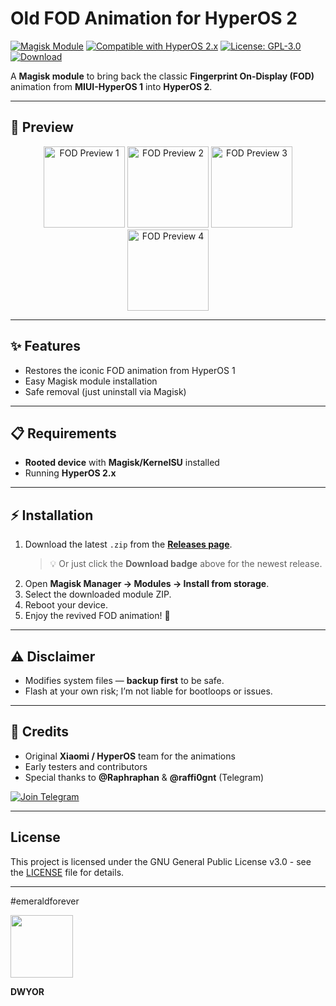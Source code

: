 # Old FOD Animation for HyperOS 2

[![Magisk Module](https://img.shields.io/badge/Magisk-Module-green)](https://github.com/topjohnwu/Magisk)
[![Compatible with HyperOS 2.x](https://img.shields.io/badge/Compatible%20with-HyperOS%202.x-blue)]()
[![License: GPL-3.0](https://img.shields.io/badge/License-GPL--3.0-lightgrey)](LICENSE)
[![Download](https://img.shields.io/github/v/release/fakerieh/Old-FOD-Animation-for-HyperOS-2?label=Download&logo=github)](https://github.com/fakerieh/Old-FOD-Animation-for-HyperOS-2/releases/latest)

A **Magisk module** to bring back the classic **Fingerprint On-Display (FOD)** animation from **MIUI-HyperOS 1** into **HyperOS 2**.

---

## 📸 Preview
<p align="center">
  <img src="https://github.com/user-attachments/assets/78600f36-54f9-4527-8268-6a9c188be6fa" alt="FOD Preview 1" width="130"/>
  <img src="https://github.com/user-attachments/assets/08e8ea63-4d94-40a1-af04-08bd0767e922" alt="FOD Preview 2" width="130"/>
  <img src="https://github.com/user-attachments/assets/9f11720c-7798-4cde-93c2-6a4bbf2e68b6" alt="FOD Preview 3" width="130"/>
  <img src="https://github.com/user-attachments/assets/9ee03b8b-28f1-4365-a6b4-82c03a79b729" alt="FOD Preview 4" width="130"/>
</p>

---

## ✨ Features
- Restores the iconic FOD animation from HyperOS 1    
- Easy Magisk module installation  
- Safe removal (just uninstall via Magisk)

---

## 📋 Requirements
- **Rooted device** with **Magisk/KernelSU** installed  
- Running **HyperOS 2.x**

---

## ⚡ Installation

1. Download the latest `.zip` from the [**Releases page**](https://github.com/fakerieh/Old-FOD-Animation-for-HyperOS-2/releases).  
   > 💡 Or just click the **Download badge** above for the newest release.  
2. Open **Magisk Manager → Modules → Install from storage**.  
3. Select the downloaded module ZIP.  
4. Reboot your device.  
5. Enjoy the revived FOD animation! 🎉

---

## ⚠️ Disclaimer
- Modifies system files — **backup first** to be safe.  
- Flash at your own risk; I’m not liable for bootloops or issues.

---

## 🙌 Credits
- Original **Xiaomi / HyperOS** team for the animations  
- Early testers and contributors  
- Special thanks to **@Raphraphan** & **@raffi0gnt** (Telegram)
  
[![Join Telegram](https://img.shields.io/badge/Join-Telegram-2CA5E0?style=for-the-badge&logo=telegram&logoColor=white)](https://t.me/EmeraldDiscuss)

---
## License

This project is licensed under the GNU General Public License v3.0 - see the [LICENSE](./LICENSE) file for details.

---

#emeraldforever 

<img src="https://raw.githubusercontent.com/fakerieh/Control-Center-Blur-for-emerald-HyperOS2-Light-Version/refs/heads/main/banner/Emerald_JE3_BE3.png" width="100">

**DWYOR**
